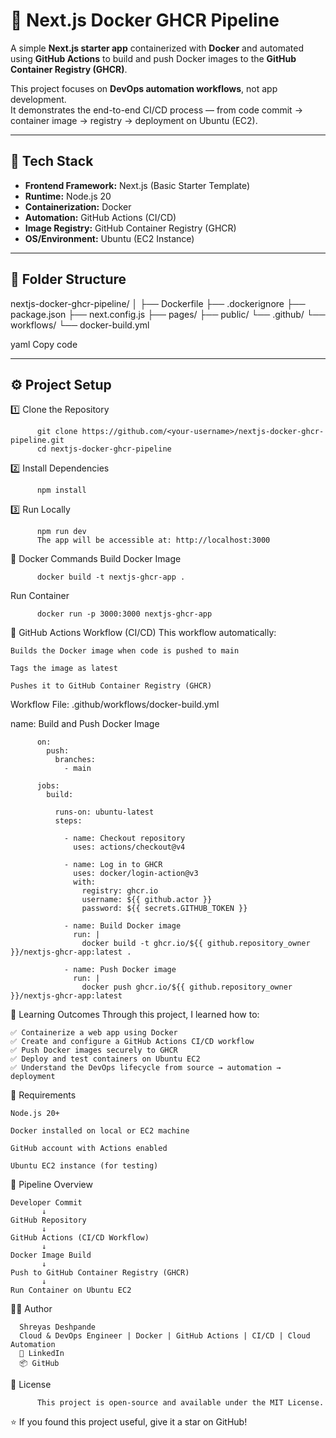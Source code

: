 # 🚀 Next.js Docker GHCR Pipeline  

A simple **Next.js starter app** containerized with **Docker** and automated using **GitHub Actions** to build and push Docker images to the **GitHub Container Registry (GHCR)**.  

This project focuses on **DevOps automation workflows**, not app development.  
It demonstrates the end-to-end CI/CD process — from code commit → container image → registry → deployment on Ubuntu (EC2).  

---

## 🧩 Tech Stack

- **Frontend Framework:** Next.js (Basic Starter Template)  
- **Runtime:** Node.js 20  
- **Containerization:** Docker  
- **Automation:** GitHub Actions (CI/CD)  
- **Image Registry:** GitHub Container Registry (GHCR)  
- **OS/Environment:** Ubuntu (EC2 Instance)

---

## 📁 Folder Structure

nextjs-docker-ghcr-pipeline/
│
├── Dockerfile
├── .dockerignore
├── package.json
├── next.config.js
├── pages/
├── public/
└── .github/
└── workflows/
└── docker-build.yml

yaml
Copy code

---

## ⚙️ Project Setup

1️⃣ Clone the Repository

          git clone https://github.com/<your-username>/nextjs-docker-ghcr-pipeline.git
          cd nextjs-docker-ghcr-pipeline
2️⃣ Install Dependencies
         
          npm install
3️⃣ Run Locally
          
          npm run dev
          The app will be accessible at: http://localhost:3000

🐳 Docker Commands
Build Docker Image
          
          docker build -t nextjs-ghcr-app .
Run Container

          docker run -p 3000:3000 nextjs-ghcr-app


🔁 GitHub Actions Workflow (CI/CD)
This workflow automatically:

    Builds the Docker image when code is pushed to main

    Tags the image as latest

    Pushes it to GitHub Container Registry (GHCR)

Workflow File: .github/workflows/docker-build.yml


name: Build and Push Docker Image

          on:
            push:
              branches:
                - main
          
          jobs:
            build:
            
              runs-on: ubuntu-latest
              steps:
              
                - name: Checkout repository
                  uses: actions/checkout@v4
          
                - name: Log in to GHCR
                  uses: docker/login-action@v3
                  with:
                    registry: ghcr.io
                    username: ${{ github.actor }}
                    password: ${{ secrets.GITHUB_TOKEN }}
          
                - name: Build Docker image
                  run: |
                    docker build -t ghcr.io/${{ github.repository_owner }}/nextjs-ghcr-app:latest .
          
                - name: Push Docker image
                  run: |
                    docker push ghcr.io/${{ github.repository_owner }}/nextjs-ghcr-app:latest
🧠 Learning Outcomes
Through this project, I learned how to:

    ✅ Containerize a web app using Docker
    ✅ Create and configure a GitHub Actions CI/CD workflow
    ✅ Push Docker images securely to GHCR
    ✅ Deploy and test containers on Ubuntu EC2
    ✅ Understand the DevOps lifecycle from source → automation → deployment

🔧 Requirements

    Node.js 20+  
    
    Docker installed on local or EC2 machine
    
    GitHub account with Actions enabled
    
    Ubuntu EC2 instance (for testing)

🧱 Pipeline Overview


    Developer Commit
           ↓
    GitHub Repository
           ↓
    GitHub Actions (CI/CD Workflow)
           ↓
    Docker Image Build
           ↓
    Push to GitHub Container Registry (GHCR)
           ↓
    Run Container on Ubuntu EC2


👨‍💻 Author

      Shreyas Deshpande
      Cloud & DevOps Engineer | Docker | GitHub Actions | CI/CD | Cloud Automation
      🔗 LinkedIn
      📦 GitHub

📜 License
          
          This project is open-source and available under the MIT License.

⭐ If you found this project useful, give it a star on GitHub!



